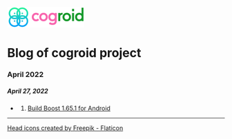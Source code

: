 [![cogroid.com](https://github.com/cogroid/resources/raw/main/images/banner/cogroid-48.png)](https://cogroid.com)

# Blog of cogroid project

### April 2022

##### April 27, 2022

* 1. [Build Boost 1.65.1 for Android](https://github.com/cogroid/blog/tree/main/2022/04/27/build-boost-1.65.1-for-android)


---
[Head icons created by Freepik - Flaticon](https://www.flaticon.com/free-icons/head)
